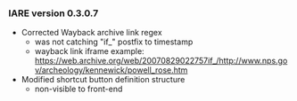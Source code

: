 ### IARE version 0.3.0.7
- Corrected Wayback archive link regex
  - was not catching "if_" postfix to timestamp
  - wayback link iframe example: https://web.archive.org/web/20070829022757if_/http://www.nps.gov/archeology/kennewick/powell_rose.htm
- Modified shortcut button definition structure
  - non-visible to front-end

